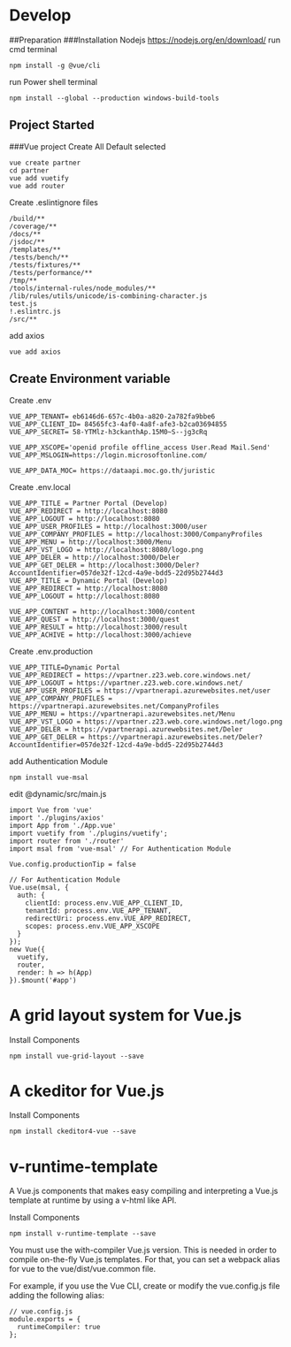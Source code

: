 # Develop 
##Preparation
###Installation Nodejs 
https://nodejs.org/en/download/ 
run cmd terminal 
```
npm install -g @vue/cli
```
run Power shell terminal
```
npm install --global --production windows-build-tools
```
## Project Started 
###Vue project Create 
All Default selected 
```
vue create partner  
cd partner
vue add vuetify
vue add router
```
Create .eslintignore files 
``` 
/build/**
/coverage/**
/docs/**
/jsdoc/**
/templates/**
/tests/bench/**
/tests/fixtures/**
/tests/performance/**
/tmp/**
/tools/internal-rules/node_modules/**
/lib/rules/utils/unicode/is-combining-character.js
test.js
!.eslintrc.js
/src/**
```
add axios 
```
vue add axios
```

## Create Environment variable
Create .env 

```
VUE_APP_TENANT= eb6146d6-657c-4b0a-a820-2a782fa9bbe6
VUE_APP_CLIENT_ID= 84565fc3-4af0-4a8f-afe3-b2ca03694855
VUE_APP_SECRET= 58-YTMlz-h3ckanthAp.15M0~S--jg3cRq

VUE_APP_XSCOPE='openid profile offline_access User.Read Mail.Send'
VUE_APP_MSLOGIN=https://login.microsoftonline.com/

VUE_APP_DATA_MOC= https://dataapi.moc.go.th/juristic
```

Create .env.local 
```
VUE_APP_TITLE = Partner Portal (Develop)
VUE_APP_REDIRECT = http://localhost:8080
VUE_APP_LOGOUT = http://localhost:8080
VUE_APP_USER_PROFILES = http://localhost:3000/user
VUE_APP_COMPANY_PROFILES = http://localhost:3000/CompanyProfiles
VUE_APP_MENU = http://localhost:3000/Menu
VUE_APP_VST_LOGO = http://localhost:8080/logo.png
VUE_APP_DELER = http://localhost:3000/Deler
VUE_APP_GET_DELER = http://localhost:3000/Deler?AccountIdentifier=057de32f-12cd-4a9e-bdd5-22d95b2744d3
VUE_APP_TITLE = Dynamic Portal (Develop)
VUE_APP_REDIRECT = http://localhost:8080
VUE_APP_LOGOUT = http://localhost:8080

VUE_APP_CONTENT = http://localhost:3000/content
VUE_APP_QUEST = http://localhost:3000/quest
VUE_APP_RESULT = http://localhost:3000/result
VUE_APP_ACHIVE = http://localhost:3000/achieve
```
Create .env.production 
```
VUE_APP_TITLE=Dynamic Portal 
VUE_APP_REDIRECT = https://vpartner.z23.web.core.windows.net/
VUE_APP_LOGOUT = https://vpartner.z23.web.core.windows.net/
VUE_APP_USER_PROFILES = https://vpartnerapi.azurewebsites.net/user
VUE_APP_COMPANY_PROFILES = https://vpartnerapi.azurewebsites.net/CompanyProfiles
VUE_APP_MENU = https://vpartnerapi.azurewebsites.net/Menu
VUE_APP_VST_LOGO = https://vpartner.z23.web.core.windows.net/logo.png
VUE_APP_DELER = https://vpartnerapi.azurewebsites.net/Deler
VUE_APP_GET_DELER = https://vpartnerapi.azurewebsites.net/Deler?AccountIdentifier=057de32f-12cd-4a9e-bdd5-22d95b2744d3
```
add Authentication Module 
```
npm install vue-msal
```
edit @dynamic/src/main.js
```
import Vue from 'vue'
import './plugins/axios'
import App from './App.vue'
import vuetify from './plugins/vuetify';
import router from './router'
import msal from 'vue-msal' // For Authentication Module

Vue.config.productionTip = false 

// For Authentication Module
Vue.use(msal, {
  auth: {
    clientId: process.env.VUE_APP_CLIENT_ID,
    tenantId: process.env.VUE_APP_TENANT,
    redirectUri: process.env.VUE_APP_REDIRECT,
    scopes: process.env.VUE_APP_XSCOPE
  }
});
new Vue({
  vuetify,
  router,
  render: h => h(App)
}).$mount('#app')
```
# A grid layout system for Vue.js
Install Components  
```
npm install vue-grid-layout --save
```
# A ckeditor for Vue.js
Install Components  
```
npm install ckeditor4-vue --save
```

# v-runtime-template
A Vue.js components that makes easy compiling and interpreting a Vue.js template at runtime by using a v-html like API.

Install Components  
```
npm install v-runtime-template --save 
```
You must use the with-compiler Vue.js version. This is needed in order to compile on-the-fly Vue.js templates. For that, you can set a webpack alias for vue to the vue/dist/vue.common file.

For example, if you use the Vue CLI, create or modify the vue.config.js file adding the following alias:
```
// vue.config.js
module.exports = {
  runtimeCompiler: true
};
```